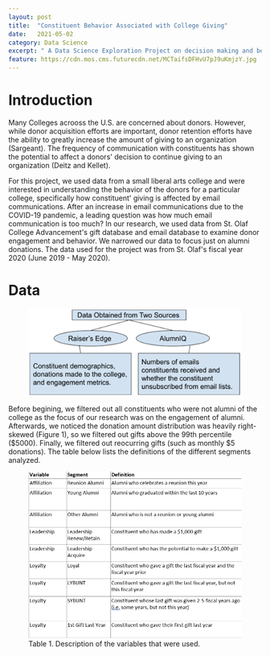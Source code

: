 ```yaml
---
layout: post
title:  "Constituent Behavior Associated with College Giving"
date:   2021-05-02
category: Data Science 
excerpt: " A Data Science Exploration Project on decision making and behavior of donors. " 
feature: https://cdn.mos.cms.futurecdn.net/MCTaifsDFHvU7pJ9uKmjzY.jpg 
---  
```


# Introduction 

Many Colleges acrooss the U.S. are concerned about donors. However, while donor acquisition efforts are important, donor retention efforts have the ability to greatly increase
the amount of giving to an organization (Sargeant). The frequency of communication with constituents has shown the potential to affect a donors' decision to continue giving  to an organization (Deitz and Kellet).


For this project, we used data from a small liberal arts college and were interested in understanding the behavior of the donors for a particular college, specifically how
constituent' giving is affected by email communications. After an increase in email communications due to the COVID-19 pandemic, a leading question was how much email communication is too much? In our research, we used data from St. Olaf College Advancement's gift database and email database to examine donor engagement and behavior. We narrowed our data to focus just on alumni donations. The data used for the project was from St. Olaf's fiscal year 2020 (June 2019 - May 2020). 

# Data 

<figure>
    <a href="/assets/img/Donor_Poster_1.png"><img src="/assets/img/Donor_Poster_1.png"></a>
    <figcaption> </figcaption>
</figure>

Before begining, we filtered out all constituents who were not alumni of the college as the focus of our research was on the engagement of alumni. Afterwards, we noticed the donation amount distribution was heavily right-skewed (Figure 1), so we filtered out gifts above the 99th percentile ($5000). Finally, we filtered out reocurring gifts (such as monthly $5 donations). The table below lists the definitions of the different segments analyzed. 


<figure>
    <a href="/assets/img/Donor_Poster_1.png"><img src="/assets/img/Donor_Poster_2.png"></a>
     <figcaption> Table 1. Description of the variables that were used. </figcaption>
</figure>


